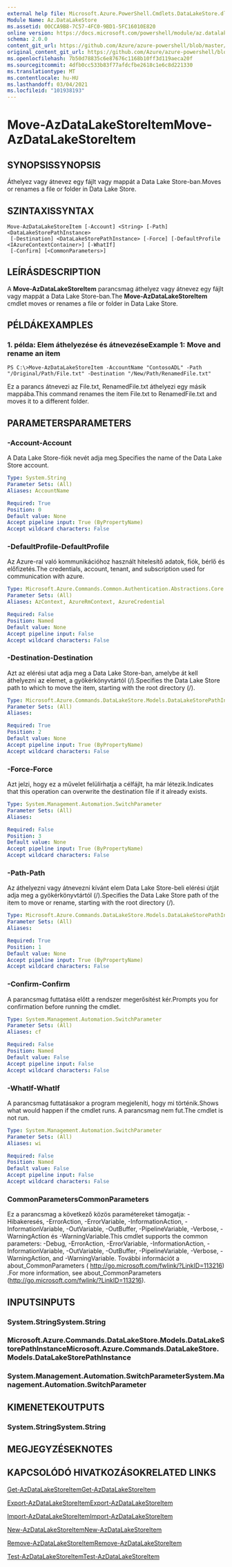 ```yaml
---
external help file: Microsoft.Azure.PowerShell.Cmdlets.DataLakeStore.dll-Help.xml
Module Name: Az.DataLakeStore
ms.assetid: 00CCA9B8-7C57-4FC0-9BD1-5FC16010E820
online version: https://docs.microsoft.com/powershell/module/az.datalakestore/move-azdatalakestoreitem
schema: 2.0.0
content_git_url: https://github.com/Azure/azure-powershell/blob/master/src/DataLakeStore/DataLakeStore/help/Move-AzDataLakeStoreItem.md
original_content_git_url: https://github.com/Azure/azure-powershell/blob/master/src/DataLakeStore/DataLakeStore/help/Move-AzDataLakeStoreItem.md
ms.openlocfilehash: 7b50d78835c6e87676c1168b10ff3d119aeca20f
ms.sourcegitcommit: 4dfb0cc533b83f77afdcfbe2618c1e6c8d221330
ms.translationtype: MT
ms.contentlocale: hu-HU
ms.lasthandoff: 03/04/2021
ms.locfileid: "101938193"
---
```

# <span data-ttu-id="a1469-101">Move-AzDataLakeStoreItem</span><span class="sxs-lookup"><span data-stu-id="a1469-101">Move-AzDataLakeStoreItem</span></span>

## <span data-ttu-id="a1469-102">SYNOPSIS</span><span class="sxs-lookup"><span data-stu-id="a1469-102">SYNOPSIS</span></span>
<span data-ttu-id="a1469-103">Áthelyez vagy átnevez egy fájlt vagy mappát a Data Lake Store-ban.</span><span class="sxs-lookup"><span data-stu-id="a1469-103">Moves or renames a file or folder in Data Lake Store.</span></span>

## <span data-ttu-id="a1469-104">SZINTAXIS</span><span class="sxs-lookup"><span data-stu-id="a1469-104">SYNTAX</span></span>

```
Move-AzDataLakeStoreItem [-Account] <String> [-Path] <DataLakeStorePathInstance>
 [-Destination] <DataLakeStorePathInstance> [-Force] [-DefaultProfile <IAzureContextContainer>] [-WhatIf]
 [-Confirm] [<CommonParameters>]
```

## <span data-ttu-id="a1469-105">LEÍRÁS</span><span class="sxs-lookup"><span data-stu-id="a1469-105">DESCRIPTION</span></span>
<span data-ttu-id="a1469-106">A **Move-AzDataLakeStoreItem** parancsmag áthelyez vagy átnevez egy fájlt vagy mappát a Data Lake Store-ban.</span><span class="sxs-lookup"><span data-stu-id="a1469-106">The **Move-AzDataLakeStoreItem** cmdlet moves or renames a file or folder in Data Lake Store.</span></span>

## <span data-ttu-id="a1469-107">PÉLDÁK</span><span class="sxs-lookup"><span data-stu-id="a1469-107">EXAMPLES</span></span>

### <span data-ttu-id="a1469-108">1. példa: Elem áthelyezése és átnevezése</span><span class="sxs-lookup"><span data-stu-id="a1469-108">Example 1: Move and rename an item</span></span>
```
PS C:\>Move-AzDataLakeStoreItem -AccountName "ContosoADL" -Path "/Original/Path/File.txt" -Destination "/New/Path/RenamedFile.txt"
```

<span data-ttu-id="a1469-109">Ez a parancs átnevezi az File.txt, RenamedFile.txt áthelyezi egy másik mappába.</span><span class="sxs-lookup"><span data-stu-id="a1469-109">This command renames the item File.txt to RenamedFile.txt and moves it to a different folder.</span></span>

## <span data-ttu-id="a1469-110">PARAMETERS</span><span class="sxs-lookup"><span data-stu-id="a1469-110">PARAMETERS</span></span>

### <span data-ttu-id="a1469-111">-Account</span><span class="sxs-lookup"><span data-stu-id="a1469-111">-Account</span></span>
<span data-ttu-id="a1469-112">A Data Lake Store-fiók nevét adja meg.</span><span class="sxs-lookup"><span data-stu-id="a1469-112">Specifies the name of the Data Lake Store account.</span></span>

```yaml
Type: System.String
Parameter Sets: (All)
Aliases: AccountName

Required: True
Position: 0
Default value: None
Accept pipeline input: True (ByPropertyName)
Accept wildcard characters: False
```

### <span data-ttu-id="a1469-113">-DefaultProfile</span><span class="sxs-lookup"><span data-stu-id="a1469-113">-DefaultProfile</span></span>
<span data-ttu-id="a1469-114">Az Azure-ral való kommunikációhoz használt hitelesítő adatok, fiók, bérlő és előfizetés.</span><span class="sxs-lookup"><span data-stu-id="a1469-114">The credentials, account, tenant, and subscription used for communication with azure.</span></span>

```yaml
Type: Microsoft.Azure.Commands.Common.Authentication.Abstractions.Core.IAzureContextContainer
Parameter Sets: (All)
Aliases: AzContext, AzureRmContext, AzureCredential

Required: False
Position: Named
Default value: None
Accept pipeline input: False
Accept wildcard characters: False
```

### <span data-ttu-id="a1469-115">-Destination</span><span class="sxs-lookup"><span data-stu-id="a1469-115">-Destination</span></span>
<span data-ttu-id="a1469-116">Azt az elérési utat adja meg a Data Lake Store-ban, amelybe át kell áthelyezni az elemet, a gyökérkönyvtártól (/).</span><span class="sxs-lookup"><span data-stu-id="a1469-116">Specifies the Data Lake Store path to which to move the item, starting with the root directory (/).</span></span>

```yaml
Type: Microsoft.Azure.Commands.DataLakeStore.Models.DataLakeStorePathInstance
Parameter Sets: (All)
Aliases:

Required: True
Position: 2
Default value: None
Accept pipeline input: True (ByPropertyName)
Accept wildcard characters: False
```

### <span data-ttu-id="a1469-117">-Force</span><span class="sxs-lookup"><span data-stu-id="a1469-117">-Force</span></span>
<span data-ttu-id="a1469-118">Azt jelzi, hogy ez a művelet felülírhatja a célfájlt, ha már létezik.</span><span class="sxs-lookup"><span data-stu-id="a1469-118">Indicates that this operation can overwrite the destination file if it already exists.</span></span>

```yaml
Type: System.Management.Automation.SwitchParameter
Parameter Sets: (All)
Aliases:

Required: False
Position: 3
Default value: None
Accept pipeline input: True (ByPropertyName)
Accept wildcard characters: False
```

### <span data-ttu-id="a1469-119">-Path</span><span class="sxs-lookup"><span data-stu-id="a1469-119">-Path</span></span>
<span data-ttu-id="a1469-120">Az áthelyezni vagy átnevezni kívánt elem Data Lake Store-beli elérési útját adja meg a gyökérkönyvtártól (/).</span><span class="sxs-lookup"><span data-stu-id="a1469-120">Specifies the Data Lake Store path of the item to move or rename, starting with the root directory (/).</span></span>

```yaml
Type: Microsoft.Azure.Commands.DataLakeStore.Models.DataLakeStorePathInstance
Parameter Sets: (All)
Aliases:

Required: True
Position: 1
Default value: None
Accept pipeline input: True (ByPropertyName)
Accept wildcard characters: False
```

### <span data-ttu-id="a1469-121">-Confirm</span><span class="sxs-lookup"><span data-stu-id="a1469-121">-Confirm</span></span>
<span data-ttu-id="a1469-122">A parancsmag futtatása előtt a rendszer megerősítést kér.</span><span class="sxs-lookup"><span data-stu-id="a1469-122">Prompts you for confirmation before running the cmdlet.</span></span>

```yaml
Type: System.Management.Automation.SwitchParameter
Parameter Sets: (All)
Aliases: cf

Required: False
Position: Named
Default value: False
Accept pipeline input: False
Accept wildcard characters: False
```

### <span data-ttu-id="a1469-123">-WhatIf</span><span class="sxs-lookup"><span data-stu-id="a1469-123">-WhatIf</span></span>
<span data-ttu-id="a1469-124">A parancsmag futtatásakor a program megjeleníti, hogy mi történik.</span><span class="sxs-lookup"><span data-stu-id="a1469-124">Shows what would happen if the cmdlet runs.</span></span>
<span data-ttu-id="a1469-125">A parancsmag nem fut.</span><span class="sxs-lookup"><span data-stu-id="a1469-125">The cmdlet is not run.</span></span>

```yaml
Type: System.Management.Automation.SwitchParameter
Parameter Sets: (All)
Aliases: wi

Required: False
Position: Named
Default value: False
Accept pipeline input: False
Accept wildcard characters: False
```

### <span data-ttu-id="a1469-126">CommonParameters</span><span class="sxs-lookup"><span data-stu-id="a1469-126">CommonParameters</span></span>
<span data-ttu-id="a1469-127">Ez a parancsmag a következő közös paramétereket támogatja: -Hibakeresés, -ErrorAction, -ErrorVariable, -InformationAction, -InformationVariable, -OutVariable, -OutBuffer, -PipelineVariable, -Verbose, -WarningAction és -WarningVariable.</span><span class="sxs-lookup"><span data-stu-id="a1469-127">This cmdlet supports the common parameters: -Debug, -ErrorAction, -ErrorVariable, -InformationAction, -InformationVariable, -OutVariable, -OutBuffer, -PipelineVariable, -Verbose, -WarningAction, and -WarningVariable.</span></span> <span data-ttu-id="a1469-128">További információt a about_CommonParameters ( http://go.microsoft.com/fwlink/?LinkID=113216) .</span><span class="sxs-lookup"><span data-stu-id="a1469-128">For more information, see about_CommonParameters (http://go.microsoft.com/fwlink/?LinkID=113216).</span></span>

## <span data-ttu-id="a1469-129">INPUTS</span><span class="sxs-lookup"><span data-stu-id="a1469-129">INPUTS</span></span>

### <span data-ttu-id="a1469-130">System.String</span><span class="sxs-lookup"><span data-stu-id="a1469-130">System.String</span></span>

### <span data-ttu-id="a1469-131">Microsoft.Azure.Commands.DataLakeStore.Models.DataLakeStorePathInstance</span><span class="sxs-lookup"><span data-stu-id="a1469-131">Microsoft.Azure.Commands.DataLakeStore.Models.DataLakeStorePathInstance</span></span>

### <span data-ttu-id="a1469-132">System.Management.Automation.SwitchParameter</span><span class="sxs-lookup"><span data-stu-id="a1469-132">System.Management.Automation.SwitchParameter</span></span>

## <span data-ttu-id="a1469-133">KIMENETEK</span><span class="sxs-lookup"><span data-stu-id="a1469-133">OUTPUTS</span></span>

### <span data-ttu-id="a1469-134">System.String</span><span class="sxs-lookup"><span data-stu-id="a1469-134">System.String</span></span>

## <span data-ttu-id="a1469-135">MEGJEGYZÉSEK</span><span class="sxs-lookup"><span data-stu-id="a1469-135">NOTES</span></span>

## <span data-ttu-id="a1469-136">KAPCSOLÓDÓ HIVATKOZÁSOK</span><span class="sxs-lookup"><span data-stu-id="a1469-136">RELATED LINKS</span></span>

[<span data-ttu-id="a1469-137">Get-AzDataLakeStoreItem</span><span class="sxs-lookup"><span data-stu-id="a1469-137">Get-AzDataLakeStoreItem</span></span>](./Get-AzDataLakeStoreItem.md)

[<span data-ttu-id="a1469-138">Export-AzDataLakeStoreItem</span><span class="sxs-lookup"><span data-stu-id="a1469-138">Export-AzDataLakeStoreItem</span></span>](./Export-AzDataLakeStoreItem.md)

[<span data-ttu-id="a1469-139">Import-AzDataLakeStoreItem</span><span class="sxs-lookup"><span data-stu-id="a1469-139">Import-AzDataLakeStoreItem</span></span>](./Import-AzDataLakeStoreItem.md)

[<span data-ttu-id="a1469-140">New-AzDataLakeStoreItem</span><span class="sxs-lookup"><span data-stu-id="a1469-140">New-AzDataLakeStoreItem</span></span>](./New-AzDataLakeStoreItem.md)

[<span data-ttu-id="a1469-141">Remove-AzDataLakeStoreItem</span><span class="sxs-lookup"><span data-stu-id="a1469-141">Remove-AzDataLakeStoreItem</span></span>](./Remove-AzDataLakeStoreItem.md)

[<span data-ttu-id="a1469-142">Test-AzDataLakeStoreItem</span><span class="sxs-lookup"><span data-stu-id="a1469-142">Test-AzDataLakeStoreItem</span></span>](./Test-AzDataLakeStoreItem.md)


